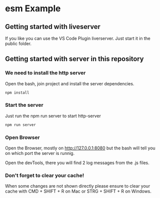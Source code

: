 # esm Example

## Getting started with liveserver

If you like you can use the VS Code Plugin liverserver. Just start it in the public folder.

## Getting started with server in this repository

### We need to install the http server

Open the bash, join project and install the server dependencies.

```sh
npm install
```

### Start the server

Just run the npm run server to start http-server

```sh
npm run server
```

### Open Browser

Open the Browser, mostly on http://127.0.0.1:8080 but the bash will tell you on which port the server is runnig.

Open the devTools, there you will find 2 log messages from the .js files.

### Don't forget to clear your cache!

When some changes are not shown directly please ensure to clear your cache with CMD + SHIFT + R on Mac or STRG + SHIFT + R on Windows.
